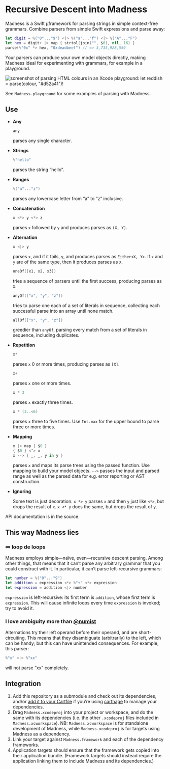 # Recursive Descent into Madness

Madness is a Swift µframework for parsing strings in simple context-free grammars. Combine parsers from simple Swift expressions and parse away:

```swift
let digit = %("0"..."9") <|> %("a"..."f") <|> %("A"..."F")
let hex = digit+ |> map { strtol(join("", $0), nil, 16) }
parse(%"0x" *> hex, "0xdeadbeef") // => 3,735,928,559
```

Your parsers can produce your own model objects directly, making Madness ideal for experimenting with grammars, for example in a playground.

![screenshot of parsing HTML colours in an Xcode playground: `let reddish = parse(colour, "#d52a41")!`](https://cloud.githubusercontent.com/assets/59671/5415280/1453c774-81f4-11e4-8726-b51423bb06f9.png)

See `Madness.playground` for some examples of parsing with Madness.


## Use

- **Any**

	```swift
	any
	```

	parses any single character.

- **Strings**

	```swift
	%"hello"
	```

	parses the string “hello”.

- **Ranges**

	```swift
	%("a"..."z")
	```

	parses any lowercase letter from “a” to “z” inclusive.

- **Concatenation**

	```swift
	x <*> y <*> z
	```

	parses `x` followed by `y` and produces parses as `(X, Y)`.

- **Alternation**

	```swift
	x <|> y
	```

	parses `x`, and if it fails, `y`, and produces parses as `Either<X, Y>`. If `x` and `y` are of the same type, then it produces parses as `X`.

	```swift
	oneOf([x1, x2, x3])
	```

	tries a sequence of parsers until the first success, producing parses as `X`.

	```swift
	anyOf(["x", "y", "z"])
	```

	tries to parse one each of a set of literals in sequence, collecting each successful parse into an array until none match.

	```swift
	allOf(["x", "y", "z"])
	```

	greedier than `anyOf`, parsing every match from a set of literals in sequence, including duplicates.

- **Repetition**

	```swift
	x*
	```

	parses `x` 0 or more times, producing parses as `[X]`.

	```swift
	x+
	```

	parses `x` one or more times.

	```swift
	x * 3
	```

	parses `x` exactly three times.

	```swift
	x * (3..<6)
	```

	parses `x` three to five times. Use `Int.max` for the upper bound to parse three or more times.

- **Mapping**

	```swift
	x |> map { $0 }
	{ $0 } <^> x
	x --> { _, _, y in y }
	```

	parses `x` and maps its parse trees using the passed function. Use mapping to build your model objects. `-->` passes the input and parsed range as well as the parsed data for e.g. error reporting or AST construction.

- **Ignoring**

	Some text is just decoration. `x *> y` parses `x` and then `y` just like `<*>`, but drops the result of `x`. `x <* y` does the same, but drops the result of `y`.

API documentation is in the source.


## This way Madness lies

### ∞ loop de loops

Madness employs simple—naïve, even—recursive descent parsing. Among other things, that means that it can’t parse any arbitrary grammar that you could construct with it. In particular, it can’t parse left-recursive grammars:

```swift
let number = %("0"..."9")
let addition = expression <*> %"+" <*> expression
let expression = addition <|> number
```

`expression` is left-recursive: its first term is `addition`, whose first term is `expression`. This will cause infinite loops every time `expression` is invoked; try to avoid it.


### I love ambiguity more than [@numist](https://twitter.com/numist/status/423722622031908864)

Alternations try their left operand before their operand, and are short-circuiting. This means that they disambiguate (arbitrarily) to the left, which can be handy; but this can have unintended consequences. For example, this parser:

```swift
%"x" <|> %"xx"
```

will not parse “xx” completely.


## Integration

1. Add this repository as a submodule and check out its dependencies, and/or [add it to your Cartfile](https://github.com/Carthage/Carthage/blob/master/Documentation/Artifacts.md#cartfile) if you’re using [carthage](https://github.com/Carthage/Carthage/) to manage your dependencies.
2. Drag `Madness.xcodeproj` into your project or workspace, and do the same with its dependencies (i.e. the other `.xcodeproj` files included in `Madness.xcworkspace`). NB: `Madness.xcworkspace` is for standalone development of Madness, while `Madness.xcodeproj` is for targets using Madness as a dependency.
3. Link your target against `Madness.framework` and each of the dependency frameworks.
4. Application targets should ensure that the framework gets copied into their application bundle. (Framework targets should instead require the application linking them to include Madness and its dependencies.)
